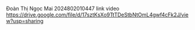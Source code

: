 Đoàn Thị Ngọc Mai 2024802010447
link video https://drive.google.com/file/d/17sztKsXo9TtTDeStbNtOmL4gwf4cFk2J/view?usp=sharing 
